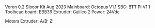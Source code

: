 Voron 0.2 
Siboor Kit Aug 2023
Mainboard: Octopus V1.1 
SBC: BTT Pi V1.1
Toolhead board: EBB36
Extruder: Galileo 2
Power: 24Vdc

Motors 
Extruder:
A/B:
Z:
